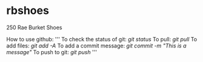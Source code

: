 # rbshoes
250 Rae Burket Shoes

How to use github:
'''
To check the status of git: *git status*
To pull: *git pull*
To add files: *git add -A*
To add a commit message: *git commit -m "This is a message"*
To push to git: *git push*
'''
